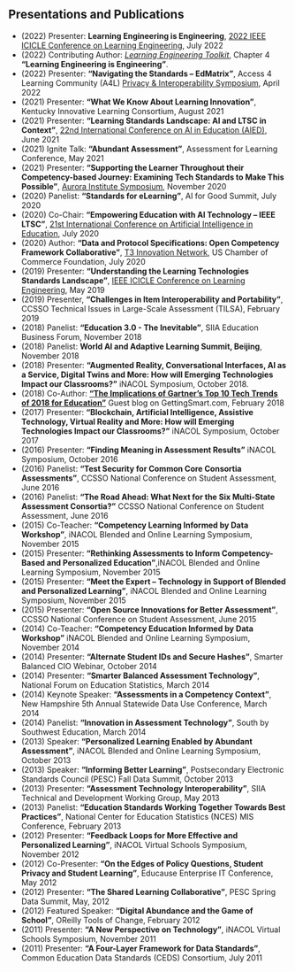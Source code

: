 ## Presentations and Publications

* (2022) Presenter: **Learning Engineering is Engineering**, [2022 IEEE ICICLE Conference on Learning Engineering](https://sagroups.ieee.org/icicle/2022-icicle-conference/), July 2022
* (2022) Contributing Author: *[Learning Engineering Toolkit](https://www.routledge.com/Learning-Engineering-Toolkit-Evidence-Based-Practices-from-the-Learning/Goodell-Kolodner/p/book/9781032232829)*, Chapter 4 **“Learning Engineering is Engineering”**.
* (2022) Presenter: **“Navigating the Standards – EdMatrix”**, Access 4 Learning Community (A4L) [Privacy & Interoperability Symposium](https://privacy.a4l.org/2022-symposium/), April 2022
* (2021) Presenter: **“What We Know About Learning Innovation”**, Kentucky Innovative Learning Consortium, August 2021
* (2021) Presenter: **“Learning Standards Landscape: AI and LTSC in Context”**, [22nd International Conference on AI in Education (AIED)](https://aied2021.science.uu.nl/), June 2021
* (2021) Ignite Talk: **“Abundant Assessment”**, Assessment for Learning Conference, May 2021
* (2021) Presenter: **“Supporting the Learner Throughout their Competency-based Journey: Examining Tech Standards to Make This Possible”**, [Aurora Institute Symposium](https://aurora-institute.org/symposium2020/), November 2020
* (2020) Panelist: **“Standards for eLearning”**, AI for Good Summit, July 2020
* (2020) Co-Chair: **“Empowering Education with AI Technology – IEEE LTSC”**, [21st International Conference on Artificial Intelligence in Education](https://aied2020.nees.com.br/), July 2020
* (2020) Author: **“Data and Protocol Specifications: Open Competency Framework Collaborative”**, [T3 Innovation Network](https://www.uschamberfoundation.org/t3-innovation), US Chamber of Commerce Foundation, July 2020
* (2019) Presenter: **“Understanding the Learning Technologies Standards Landscape”**, [IEEE ICICLE Conference on Learning Engineering](https://sagroups.ieee.org/icicle/conference/), May 2019
* (2019) Presenter, **“Challenges in Item Interoperability and Portability”**, CCSSO Technical Issues in Large-Scale Assessment (TILSA), February 2019
* (2018) Panelist: **“Education 3.0 - The Inevitable”**, SIIA Education Business Forum, November 2018
* (2018) Panelist: **World AI and Adaptive Learning Summit, Beijing**, November 2018
* (2018) Presenter: **“Augmented Reality, Conversational Interfaces, AI as a Service, Digital Twins and More: How will Emerging Technologies Impact our Classrooms?”** iNACOL Symposium, October 2018.
* (2018) Co-Author: [**“The Implications of Gartner’s Top 10 Tech Trends of 2018 for Education”**](https://www.gettingsmart.com/2018/02/02/implications-gartners-tech-trends-education/) Guest blog on GettingSmart.com, February 2018
* (2017) Presenter: **“Blockchain, Artificial Intelligence, Assistive Technology, Virtual Reality and More: How will Emerging Technologies Impact our Classrooms?”** iNACOL Symposium, October 2017
* (2016) Presenter: **“Finding Meaning in Assessment Results”** iNACOL Symposium, October 2016
* (2016) Panelist: **“Test Security for Common Core Consortia Assessments”**, CCSSO National Conference on Student Assessment, June 2016
* (2016) Panelist: **“The Road Ahead: What Next for the Six Multi-State Assessment Consortia?”** CCSSO National Conference on Student Assessment, June 2016
* (2015) Co-Teacher: **“Competency Learning Informed by Data Workshop”**, iNACOL Blended and Online Learning Symposium, November 2015
* (2015) Presenter: **“Rethinking Assessments to Inform Competency-Based and Personalized Education”**,iNACOL Blended and Online Learning Symposium, November 2015
* (2015) Presenter: **“Meet the Expert – Technology in Support of Blended and Personalized Learning”**, iNACOL Blended and Online Learning Symposium, November 2015
* (2015) Presenter: **“Open Source Innovations for Better Assessment”**, CCSSO National Conference on Student Assessment, June 2015
* (2014) Co-Teacher: **“Competency Education Informed by Data Workshop”** iNACOL Blended and Online Learning Symposium, November 2014
* (2014) Presenter: **“Alternate Student IDs and Secure Hashes”**, Smarter Balanced CIO Webinar, October 2014
* (2014) Presenter: **“Smarter Balanced Assessment Technology”**, National Forum on Education Statistics, March 2014
* (2014) Keynote Speaker: **“Assessments in a Competency Context”**, New Hampshire 5th Annual Statewide Data Use Conference, March 2014
* (2014) Panelist: **“Innovation in Assessment Technology”**, South by Southwest Education, March 2014
* (2013) Speaker: **“Personalized Learning Enabled by Abundant Assessment”**, iNACOL Blended and Online Learning Symposium, October 2013
* (2013) Speaker: **“Informing Better Learning”**, Postsecondary Electronic Standards Council (PESC) Fall Data Summit, October 2013
* (2013) Presenter: **“Assessment Technology Interoperability”**, SIIA Technical and Development Working Group, May 2013
* (2013) Panelist: **“Education Standards Working Together Towards Best Practices”**, National Center for Education Statistics (NCES) MIS Conference, February 2013
* (2012) Presenter: **“Feedback Loops for More Effective and Personalized Learning”**, iNACOL Virtual Schools Symposium, November 2012
* (2012) Co-Presenter: **“On the Edges of Policy Questions, Student Privacy and Student Learning”**, Educause Enterprise IT Conference, May 2012
* (2012) Presenter: **“The Shared Learning Collaborative”**, PESC Spring Data Summit, May, 2012
* (2012) Featured Speaker: **“Digital Abundance and the Game of School”**, OReilly Tools of Change, February 2012
* (2011) Presenter: **“A New Perspective on Technology”**, iNACOL Virtual Schools Symposium, November 2011
* (2011) Presenter: **“A Four-Layer Framework for Data Standards”**, Common Education Data Standards (CEDS) Consortium, July 2011
